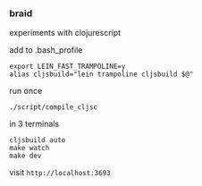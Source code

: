 ### braid

experiments with clojurescript

add to .bash_profile 
```
export LEIN_FAST_TRAMPOLINE=y
alias cljsbuild="lein trampoline cljsbuild $@"
```

run once 
```
./script/compile_cljsc
```

in 3 terminals 
```
cljsbuild auto
make watch
make dev

```

visit `http://localhost:3693`